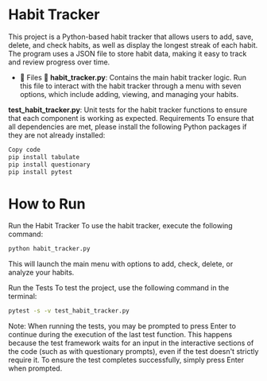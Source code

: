 # Habit Tracker

This project is a Python-based habit tracker that allows users to add, save, delete, and check habits, as well as display the longest streak of each habit. The program uses a JSON file to store habit data, making it easy to track and review progress over time.



* 📃 Files 📃
**habit_tracker.py**: Contains the main habit tracker logic. Run this file to interact with the habit tracker through a menu with seven options, which include adding, viewing, and managing your habits.

**test_habit_tracker.py**: Unit tests for the habit tracker functions to ensure that each component is working as expected.
Requirements
To ensure that all dependencies are met, please install the following Python packages if they are not already installed:

```bash
Copy code
pip install tabulate
pip install questionary
pip install pytest
```

# How to Run
Run the Habit Tracker
To use the habit tracker, execute the following command:

```bash
python habit_tracker.py
```
This will launch the main menu with options to add, check, delete, or analyze your habits.

Run the Tests
To test the project, use the following command in the terminal:

```bash
pytest -s -v test_habit_tracker.py
```

Note: When running the tests, you may be prompted to press Enter to continue during the execution of the last test function. This happens because the test framework waits for an input in the interactive sections of the code (such as with questionary prompts), even if the test doesn't strictly require it. To ensure the test completes successfully, simply press Enter when prompted.